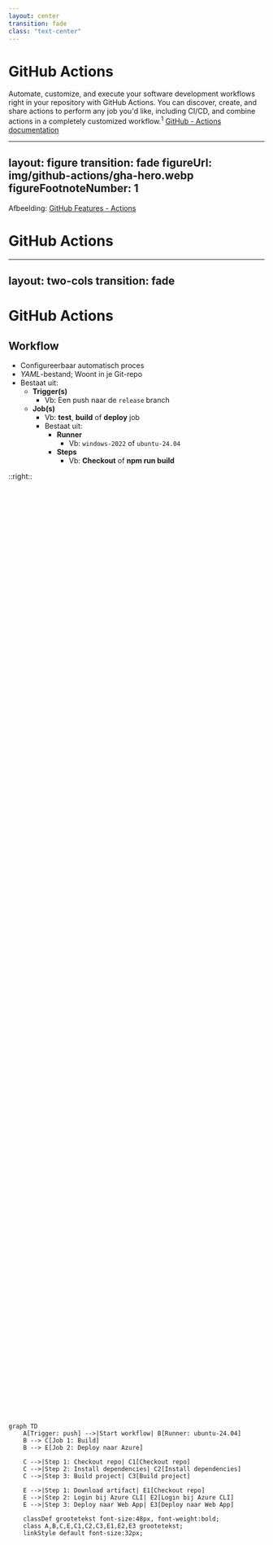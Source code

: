 ```yaml
---
layout: center
transition: fade
class: "text-center"
---
```


# GitHub Actions

<span class="font-extralight">
  Automate, customize, and execute your software development workflows right in your repository with GitHub Actions. You can discover, create, and share actions to perform any job you'd like, including CI/CD, and combine actions in a completely customized workflow.<sup>1</sup>
</span>

<Footnotes separator>
  <Footnote :number=1><a href="https://docs.github.com/en/actions" rel="noreferrer" target="_blank">GitHub - Actions documentation</a></Footnote>
</Footnotes>

---
layout: figure
transition: fade
figureUrl: img/github-actions/gha-hero.webp
figureFootnoteNumber: 1
---

<Footnotes separator>
  <Footnote :number=1>Afbeelding: <a href="https://github.com/features/actions" rel="noreferrer" target="_blank">GitHub Features - Actions</a></Footnote>
</Footnotes>

# GitHub Actions

---
layout: two-cols
transition: fade
---

# GitHub Actions

## Workflow

- Configureerbaar automatisch proces
- _YAML_-bestand; Woont in je Git-repo
- Bestaat uit:
  - **Trigger(s)**
    - Vb: Een push naar de `release` branch
  - **Job(s)**
    - Vb: **test**, **build** of **deploy** job
    - Bestaat uit:
      - **Runner**
        - Vb: `windows-2022` of `ubuntu-24.04`
      - **Steps**
          - Vb: **Checkout** of **npm run build**

::right::

<div style="display: flex; align-items: center; justify-content: center; height: 100%;">
<div style="width: 100%;">

```mermaid
graph TD
    A[Trigger: push] -->|Start workflow| B[Runner: ubuntu-24.04]
    B --> C[Job 1: Build]
    B --> E[Job 2: Deploy naar Azure]

    C -->|Step 1: Checkout repo| C1[Checkout repo]
    C -->|Step 2: Install dependencies| C2[Install dependencies]
    C -->|Step 3: Build project| C3[Build project]

    E -->|Step 1: Download artifact| E1[Checkout repo]
    E -->|Step 2: Login bij Azure CLI| E2[Login bij Azure CLI]
    E -->|Step 3: Deploy naar Web App| E3[Deploy naar Web App]

    classDef grootetekst font-size:48px, font-weight:bold;
    class A,B,C,E,C1,C2,C3,E1,E2,E3 grootetekst;
    linkStyle default font-size:32px;
```

</div>
</div>

---
transition: fade
---

# GitHub Actions - Voorbeeld workflow

## Naam en 1 trigger

```yaml
# Naam van de workflow
name: Deploy NodeJS backend to Azure

# Lijst met triggers
on:
  push:
    branches:
      - production
```

---
transition: fade
---

# GitHub Actions - Voorbeeld workflow

## 1 job met 5 steps (2 typen)

```yaml
jobs:
  build-and-deploy:
    runs-on: ubuntu-24.04                                       # Runner waar de job op zal draaien

    steps:
      - name: Checkout repository                               # Git checkout
        uses: actions/checkout@v4                               # Gebruikt: Officiele GH 'checkout' action

      - name: Setup NodeJS                                      # Juiste tools en versies installeren
        uses: actions/setup-node@v4                             # Gebruikt: Officiele GH 'setup-node' action
        with:
          node-version: 22

      - name: Install dependencies                              # Downloaden project dependencies
        run: npm ci

      - name: Build project                                     # Build productieversie
        run: npm run build

      - name: Deploy to Azure Web App                           # Deploy to Azure
        uses: azure/webapps-deploy@v3                           # Gebruikt: Officiele Azure 'webapps-deploy' action
        with:
          app-name: myDemoBackend
          publish-profile: ${{ secrets.AZURE_PUBLISH_PROFILE }}
```

